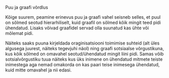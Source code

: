 Puu ja graafi võrdlus

Kõige suurem, peamine erinevus puu ja graafi vahel seisneb selles, et puul on sõlmed seotud hierarhiliselt, kuid graafil on sõlmed kõik mingit teed pidi ühendatud. Lisaks võivad graafidel servad olla suunatud kas ühte või mõlemat pidi. 

Näiteks saaks puuna kirjeldada oraginisatsiooni toimimise suhteid (alt üles algusega juurest, näiteks tegevjuhi näol) ning graafi sotsiaalse võrgustikuna, kus kõik sõlmed on omavahel seotud/ühendatud mingit liini pidi. Samas võib sotsialvõrgustiku tuua näiteks kus üks inimene on ühendatud mitmete teiste inimestega aga nemad omakorda on kas paari teise inimesega ühendatud, kuid mitte omavahel ja nii edasi. 

